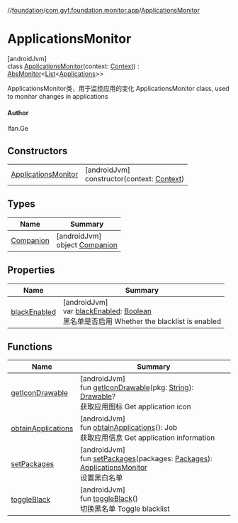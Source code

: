 //[foundation](../../../index.md)/[com.gyf.foundation.monitor.app](../index.md)/[ApplicationsMonitor](index.md)

# ApplicationsMonitor

[androidJvm]\
class [ApplicationsMonitor](index.md)(context: [Context](https://developer.android.com/reference/kotlin/android/content/Context.html)) : [AbsMonitor](../../com.gyf.foundation.monitor/-abs-monitor/index.md)&lt;[List](https://kotlinlang.org/api/core/kotlin-stdlib/kotlin.collections/-list/index.html)&lt;[Applications](../-applications/index.md)&gt;&gt; 

ApplicationsMonitor类，用于监控应用的变化 ApplicationsMonitor class, used to monitor changes in applications

#### Author

Ifan.Ge

## Constructors

| | |
|---|---|
| [ApplicationsMonitor](-applications-monitor.md) | [androidJvm]<br>constructor(context: [Context](https://developer.android.com/reference/kotlin/android/content/Context.html)) |

## Types

| Name | Summary |
|---|---|
| [Companion](-companion/index.md) | [androidJvm]<br>object [Companion](-companion/index.md) |

## Properties

| Name | Summary |
|---|---|
| [blackEnabled](black-enabled.md) | [androidJvm]<br>var [blackEnabled](black-enabled.md): [Boolean](https://kotlinlang.org/api/core/kotlin-stdlib/kotlin/-boolean/index.html)<br>黑名单是否启用 Whether the blacklist is enabled |

## Functions

| Name | Summary |
|---|---|
| [getIconDrawable](get-icon-drawable.md) | [androidJvm]<br>fun [getIconDrawable](get-icon-drawable.md)(pkg: [String](https://kotlinlang.org/api/core/kotlin-stdlib/kotlin/-string/index.html)): [Drawable](https://developer.android.com/reference/kotlin/android/graphics/drawable/Drawable.html)?<br>获取应用图标 Get application icon |
| [obtainApplications](obtain-applications.md) | [androidJvm]<br>fun [obtainApplications](obtain-applications.md)(): Job<br>获取应用信息 Get application information |
| [setPackages](set-packages.md) | [androidJvm]<br>fun [setPackages](set-packages.md)(packages: [Packages](../-packages/index.md)): [ApplicationsMonitor](index.md)<br>设置黑白名单 |
| [toggleBlack](toggle-black.md) | [androidJvm]<br>fun [toggleBlack](toggle-black.md)()<br>切换黑名单 Toggle blacklist |